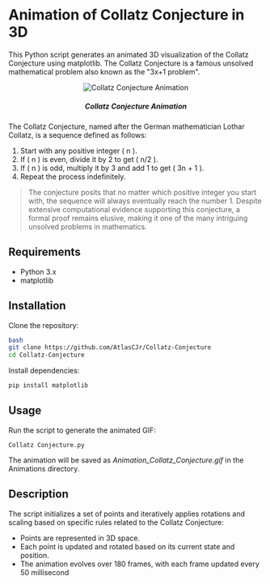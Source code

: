 # Animation of Collatz Conjecture in 3D

This Python script generates an animated 3D visualization of the Collatz Conjecture using matplotlib. The Collatz Conjecture is a famous unsolved mathematical problem also known as the "3x+1 problem".

<div align="center">
  <img src="Animations/Animation_Collatz Conjecture.gif.gif" alt="Collatz Conjecture Animation">
  <h5>Collatz Conjecture Animation</h5>
</div>

The Collatz Conjecture, named after the German mathematician Lothar Collatz, is a sequence defined as follows:

1. Start with any positive integer \( n \).
2. If \( n \) is even, divide it by 2 to get \( n/2 \).
3. If \( n \) is odd, multiply it by 3 and add 1 to get \( 3n + 1 \).
4. Repeat the process indefinitely.

> The conjecture posits that no matter which positive integer you start with, 
> the sequence will always eventually reach the number 1. Despite extensive computational 
> evidence supporting this conjecture, a formal proof remains elusive, making it one 
> of the many intriguing unsolved problems in mathematics.

## Requirements

- Python 3.x
- matplotlib

## Installation

Clone the repository:

```sh
bash
git clone https://github.com/AtlasCJr/Collatz-Conjecture
cd Collatz-Conjecture
```

Install dependencies:

```sh
pip install matplotlib
```

## Usage

Run the script to generate the animated GIF:

    Collatz Conjecture.py

The animation will be saved as _Animation_Collatz_Conjecture.gif_ in the Animations directory.

## Description

The script initializes a set of points and iteratively applies rotations and scaling based on specific rules related to the Collatz Conjecture:
+ Points are represented in 3D space.
+ Each point is updated and rotated based on its current state and position.
+ The animation evolves over 180 frames, with each frame updated every 50 millisecond